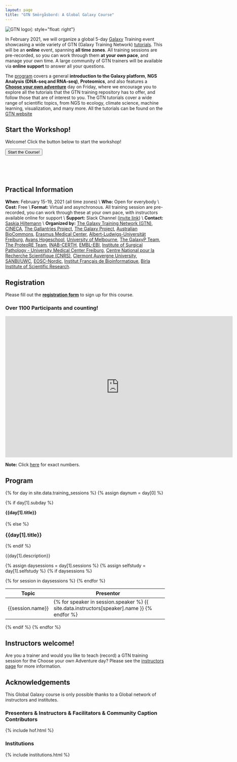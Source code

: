```yaml
---
layout: page
title: "GTN Smörgåsbord: A Global Galaxy Course"
---
```


![GTN logo](assets/images/logos/00_GTNLogo300.png){: style="float: right"}

In February 2021, we will organize a global 5-day [Galaxy](https://galaxyproject.org) Training event showcasing a wide variety of GTN (Galaxy Training Network) [tutorials](https://training.galaxyproject.org). This will be an **online** event, spanning **all time zones**. All training sessions are pre-recorded, so you can work through them **at your own pace**, and manage your own time. A large community of GTN trainers will be available via **online support** to answer all your questions.

The [program](#program) covers a general **introduction to the Galaxy platform**, **NGS Analysis (DNA-seq and RNA-seq)**, **Proteomics**, and also features a [**Choose your own adventure**](https://en.wikipedia.org/wiki/Choose_Your_Own_Adventure) day on Friday, where we encourage you to explore all the tutorials that the GTN training repository has to offer, and follow those that are of interest to you. The GTN tutorials cover a wide range of scientific topics, from NGS to ecology, climate science, machine learning, visualization, and many more. All the tutorials can be found on the [GTN website](https://training.galaxyproject.org)


## Start the Workshop!

Welcome! Click the button below to start the workshop!

<a href="{{site.baseurl}}/workshop"><button type="button" class="btn btn-success btn-lg">Start the Course!</button></a>


<br/><br/><br/>


## Practical Information

**When:** February 15-19, 2021 (all time zones) \\
**Who:** Open for everybody \\
**Cost:** Free \\
**Format:** Virtual and asynchronous. All training session are pre-recorded, you can work through these at your own pace, with instructors available online for support \\
**Support:** Slack Channel (<a href="{{site.support_join}}">invite link</a>) \\
**Contact:** [Saskia Hiltemann](mailto:saskiahiltemann@gmail.com) \\
**Organized by:** [The Galaxy Training Network (GTN)](https://training.galaxyproject.org/training-material/hall-of-fame), [CINECA](https://www.cineca-project.eu/), [The Gallantries Project](https://gallantries.github.io/), [The Galaxy Project](https://galaxyproject.org), [Australian BioCommons](https://www.biocommons.org.au/), [Erasmus Medical Center](https://www.erasmusmc.nl),
[Albert-Ludwigs-Universität Freiburg](https://uni-freiburg.de/), [Avans Hogeschool](https://www.avans.nl),  [University of Melbourne](https://www.unimelb.edu.au/), [The GalaxyP Team](http://galaxyp.org/), [The ProteoRE Team](http://www.proteore.org/), [INAB-CERTH](https://www.inab.certh.gr/), [EMBL-EBI](https://www.ebi.ac.uk/), [Institute of Surgical Pathology - University Medical Center Freiburg](https://www.uniklinik-freiburg.de/pathologie-en.html), [Centre National pour la Recherche Scientifique (CNRS)](http://www.cnrs.fr/), [Clermont Auvergne University](https://www.uca.fr/), <span title="South African National Bioinformatics Institute, South African MRC Bioinformatics Unit, University of the Western Cape, Bellville, 7535, South Africa">[SANBI/UWC](https://www.sanbi.org/)</span>, [EOSC-Nordic](https://www.eosc-nordic.eu/), [Institut Français de Bioinformatique](https://www.france-bioinformatique.fr/en/home/), [Birla Institute of Scientific Research](https://bisr.res.in/).

## Registration

Please fill out the **[registration form](https://forms.gle/TN3Tuet8wm4i2umv5)** to sign up for this course.


### Over 1100 Participants and counting!

<iframe width="718" height="445" seamless frameborder="0" scrolling="no" src="https://docs.google.com/spreadsheets/d/e/2PACX-1vQZIwQfebT0jsjq1_e6S2pUzBZ4W0xwzYMPAQ2YiJNlqWn_Gr5EDHStmJ2MdxxaqXBzkRUyiy5MykPy/pubchart?oid=2136844584&amp;format=interactive"></iframe>

**Note:** Click [here](https://docs.google.com/spreadsheets/u/2/d/e/2PACX-1vQZIwQfebT0jsjq1_e6S2pUzBZ4W0xwzYMPAQ2YiJNlqWn_Gr5EDHStmJ2MdxxaqXBzkRUyiy5MykPy/pubhtml?gid=36645897&single=true) for exact numbers.

## Program


{% for day in site.data.training_sessions %}
 {% assign daynum = day[0] %}

 {% if day[1].subday %}
 <h4 class="daystart" style="margin-top:1em;"> {{day[1].title}} </h4>
 {% else %}
 <h3 class="daystart" style="margin-top:1em;"> {{day[1].title}} </h3>
 {% endif %}
 <p> {{day[1].description}} </p>

  {% assign daysessions = day[1].sessions %}
  {% assign selfstudy = day[1].selfstudy %}
  {% if daysessions %}
<table>
 <thead>
  <tr>
   <th>Topic</th>
   <th>Presentor</th>
  </tr>
 </thead>
 <tbody>
 {% for session in daysessions %}
 <tr>
 <td> {{session.name}} </td>
 <td>
  {% for speaker in session.speaker %}
   {{ site.data.instructors[speaker].name }}
  {% endfor %}
 </td>
 </tr>
 {% endfor %}
 </tbody>
</table>

  {% endif %}
{% endfor %} <!-- end schedule -->


## Instructors welcome!

Are you a trainer and would you like to teach (record) a GTN training session for the Choose your own Adventure day? Please see the [instructors page](/global-galaxy-course/instructors.html) for more information.

## Acknowledgements

This Global Galaxy course is only possible thanks to a Global network of instructors and institutes.

### Presenters & Instructors & Facilitators & Community Caption Contributors

{% include hof.html %}

### Institutions

{% include institutions.html %}

